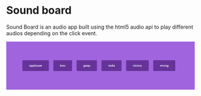 # Sound board
Sound Board is an audio app built using the html5 audio api to play different audios depending on the click event.

<img src="/Screenshot_3.png" alt="Sound board">